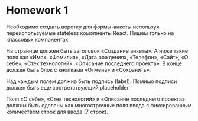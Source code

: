# Homework 1

Необходимо создать верстку для формы-анкеты используя переиспользуемые stateless комопненты React. Пишем только на классовых компонентах.

На странице должен быть заголовок «Создание анкеты». А ниже такие поля как «Имя», «Фамилия», «Дата рождения», «Телефон», «Сайт», «О себе», «Стек технологий», «Описание последнего проекта». В конце должен быть блок с кнопками «Отмена» и «Сохранить».

Над каждым полем должна быть подпись (label). Помимо подписи должен быть еще соответствующий placeholder.

Поля «О себе», «Стек технологий» и «Описание последнего проекта» должны быть сделаны как многострочные поля ввода с фиксированным количеством строк для ввода (7 строк).
